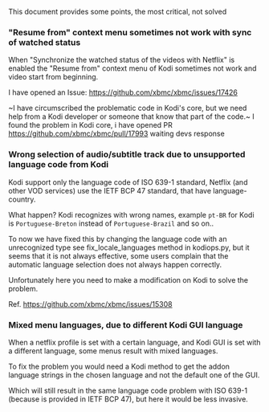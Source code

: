 This document provides some points, the most critical, not solved

### "Resume from" context menu sometimes not work with sync of watched status

When "Synchronize the watched status of the videos with Netflix" is enabled the "Resume from" context menu of Kodi sometimes not work and video start from beginning.

I have opened an Issue: https://github.com/xbmc/xbmc/issues/17426

~I have circumscribed the problematic code in Kodi's core, but we need help from a Kodi developer or someone that know that part of the code.~
I found the problem in Kodi core, i have opened PR https://github.com/xbmc/xbmc/pull/17993 waiting devs response

### Wrong selection of audio/subtitle track due to unsupported language code from Kodi

Kodi support only the language code of ISO 639-1 standard,
Netflix (and other VOD services) use the IETF BCP 47 standard, that have language-country.

What happen? Kodi recognizes with wrong names, example `pt-BR` for Kodi is `Portuguese-Breton` instead of `Portuguese-Brazil` and so on..

To now we have fixed this by changing the language code with an unrecognized type see fix_locale_languages method in kodiops.py, but it seems that it is not always effective, some users complain that the automatic language selection does not always happen correctly.

Unfortunately here you need to make a modification on Kodi to solve the problem.

Ref. https://github.com/xbmc/xbmc/issues/15308

### Mixed menu languages, due to different Kodi GUI language

When a netflix profile is set with a certain language, and Kodi GUI is set with a different language, some menus result with mixed languages.

To fix the problem you would need a Kodi method to get the addon language strings in the chosen language and not the default one of the GUI.

Which will still result in the same language code problem with ISO 639-1 (because is provided in IETF BCP 47),
but here it would be less invasive.
